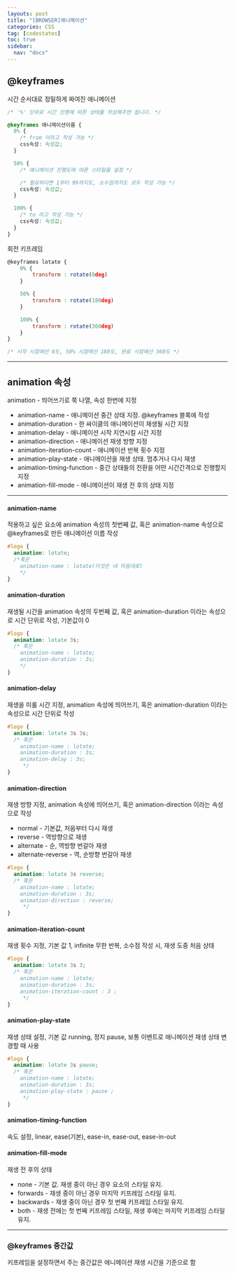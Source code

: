```yaml
---
layouts: post
title: "[BROWSER]애니메이션"
categories: CSS
tag: [codestates]
toc: true
sidebar:
  nav: "docs"
---
```


## @keyframes

시간 순서대로 정밀하게 짜여진 애니메이션

```css
/* '%' 단위로 시간 진행에 따른 상태를 작성해주면 됩니다. */

@keyframes 애니메이션이름 {
  0% {
    /* from 이라고 작성 가능 */
    css속성: 속성값;
  }

  50% {
    /* 애니메이션 진행도에 따른 스타일을 설정 */

    /* 필요하다면 1부터 99까지도, 소수점까지도 모두 작성 가능 */
    css속성: 속성값;
  }

  100% {
    /* to 라고 작성 가능 */
    css속성: 속성값;
  }
}
```

회전 키프레임

```js
@keyframes lotate {
	0% {
		transform : rotate(0deg)
	}

	50% {
		transform : rotate(180deg)
	}

	100% {
		transform : rotate(360deg)
	}
}

/* 시작 시점에선 0도, 50% 시점에선 180도, 완료 시점에선 360도 */
```

---

## animation 속성

animation - 띄어쓰기로 쭉 나열, 속성 한번에 지정

- animation-name - 애니메이션 중간 상태 지정. @keyframes 블록에 작성
- animation-duration - 한 싸이클의 애니메이션이 재생될 시간 지정
- animation-delay - 애니메이션 시작 지연시킬 시간 지정
- animation-direction - 애니메이션 재생 방향 지정
- animation-iteration-count - 애니메이션 반복 횟수 지정
- animation-play-state - 애니메이션을 재생 상태. 멈추거나 다시 재생
- animation-timing-function - 중간 상태들의 전환을 어떤 시간간격으로 진행할지 지정
- animation-fill-mode - 애니메이션이 재생 전 후의 상태 지정

---

#### animation-name

적용하고 싶은 요소에 animation 속성의 첫번째 값, 혹은 animation-name 속성으로 @keyframes로 만든 애니메이션 이름 작성

```css
#logo {
  animation: lotate;
  /*혹은 
    animation-name : lotate(이것은 내 마음대로)
    */
}
```

#### animation-duration

재생될 시간을 animation 속성의 두번째 값, 혹은 animation-duration 이라는 속성으로 시간 단위로 작성, 기본값이 0

```css
#logo {
  animation: lotate 3s;
  /* 혹은
    animation-name : lotate;
	animation-duration : 3s; 
    */
}
```

#### animation-delay

재생을 미룰 시간 지정, animation 속성에 띄어쓰기, 혹은 animation-duration 이라는 속성으로 시간 단위로 작성

```css
#logo {
  animation: lotate 3s 3s;
  /* 혹은
    animation-name : lotate;
	animation-duration : 3s;
	animation-delay : 3s;
     */
}
```

#### animation-direction

재생 방향 지정, animation 속성에 띄어쓰기, 혹은 animation-direction 이라는 속성으로 작성

- normal - 기본값, 처음부터 다시 재생
- reverse - 역방향으로 재생
- alternate - 순, 역방향 번갈아 재생
- alternate-reverse - 역, 순방향 번갈아 재생

```css
#logo {
  animation: lotate 3s reverse;
  /* 혹은
    animation-name : lotate;
	animation-duration : 3s;
	animation-direction : reverse;
     */
}
```

#### animation-iteration-count

재생 횟수 지정, 기본 값 1, infinite 무한 반복, 소수점 작성 시, 재생 도중 처음 상태

```css
#logo {
  animation: lotate 3s 3;
  /* 혹은
    animation-name : lotate;
	animation-duration : 3s;
	animation-iteration-count : 3 ;
     */
}
```

#### animation-play-state

재생 상태 설정, 기본 값 running, 정지 pause, 보통 이벤트로 애니메이션 재생 상태 변경할 때 사용

```css
#logo {
  animation: lotate 3s pause;
  /* 혹은
    animation-name : lotate;
	animation-duration : 3s;
	animation-play-state : pause ;
     */
}
```

#### animation-timing-function

속도 설정, linear, ease(기본), ease-in, ease-out, ease-in-out

#### animation-fill-mode

재생 전 후의 상태

- none - 기본 값. 재생 중이 아닌 경우 요소의 스타일 유지.
- forwards - 재생 중이 아닌 경우 마지막 키프레임 스타일 유지.
- backwards - 재생 중이 아닌 경우 첫 번째 키프레임 스타일 유지.
- both - 재생 전에는 첫 번째 키프레임 스타일, 재생 후에는 마지막 키프레임 스타일 유지.

---

### @keyframes 중간값

키프레임을 설정하면서 주는 중간값은 애니메이션 재생 시간을 기준으로 함
